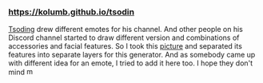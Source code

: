 ### https://kolumb.github.io/tsodin

[Tsoding](https://tsoding.org/) drew different emotes for his channel. And other people on his Discord channel started to draw different version and combinations of accessories and facial features. So I took this [picture](https://www.redbubble.com/i/sticker/Nerd-by-rexim/33844918.EJUG5) and separated its features into separate layers for this generator. And as somebody came up with different idea for an emote, I tried to add it here too. I hope they don't mind <img src="https://user-images.githubusercontent.com/4366033/183293593-7e1cc591-06a5-4ce0-9c3d-6812894b3324.png" alt="monkaS" width="15" height="15">
